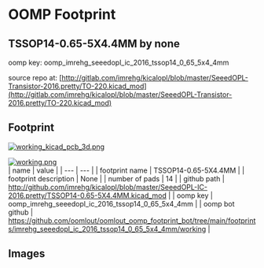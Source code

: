 # OOMP Footprint  
## TSSOP14-0.65-5X4.4MM  by none  
  
oomp key: oomp_imrehg_seeedopl_ic_2016_tssop14_0_65_5x4_4mm  
  
source repo at: [http://gitlab.com/imrehg/kicalopl/blob/master/SeeedOPL-Transistor-2016.pretty/TO-220.kicad_mod](http://gitlab.com/imrehg/kicalopl/blob/master/SeeedOPL-Transistor-2016.pretty/TO-220.kicad_mod)  
## Footprint  
  
[![working_kicad_pcb_3d.png](working_kicad_pcb_3d_600.png)](working_kicad_pcb_3d.png)  
  
[![working.png](working_600.png)](working.png)  
| name | value | 
| --- | --- | 
| footprint name | TSSOP14-0.65-5X4.4MM | 
| footprint description | None | 
| number of pads | 14 | 
| github path | http://github.com/imrehg/kicalopl/blob/master/SeeedOPL-IC-2016.pretty/TSSOP14-0.65-5X4.4MM.kicad_mod | 
| oomp key | oomp_imrehg_seeedopl_ic_2016_tssop14_0_65_5x4_4mm | 
| oomp bot github | https://github.com/oomlout/oomlout_oomp_footprint_bot/tree/main/footprints/imrehg_seeedopl_ic_2016_tssop14_0_65_5x4_4mm/working | 
## Images  
